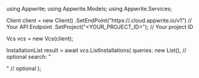 using Appwrite;
using Appwrite.Models;
using Appwrite.Services;

Client client = new Client()
    .SetEndPoint("https://<REGION>.cloud.appwrite.io/v1") // Your API Endpoint
    .SetProject("<YOUR_PROJECT_ID>"); // Your project ID

Vcs vcs = new Vcs(client);

InstallationList result = await vcs.ListInstallations(
    queries: new List<string>(), // optional
    search: "<SEARCH>" // optional
);